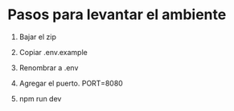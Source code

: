 # Pasos para levantar el ambiente

1. Bajar el zip

2. Copiar .env.example

3. Renombrar a .env

4. Agregar el puerto. PORT=8080

5. npm run dev